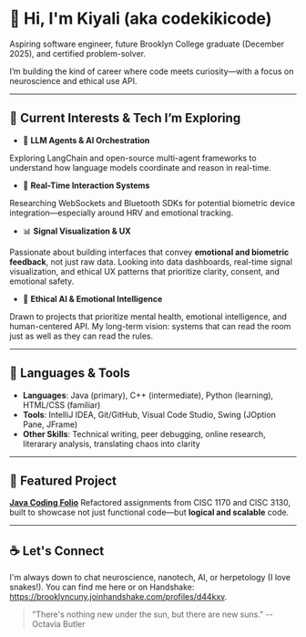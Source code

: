 # 👋 Hi, I'm Kiyali (aka codekikicode)

Aspiring software engineer, future Brooklyn College graduate (December 2025), and certified problem-solver.

I’m building the kind of career where code meets curiosity—with a focus on neuroscience and ethical use API.

---

## 🔭 Current Interests & Tech I’m Exploring

* 🧠 **LLM Agents & AI Orchestration**

Exploring LangChain and open-source multi-agent frameworks to understand how language models coordinate and reason in real-time.

* 📡 **Real-Time Interaction Systems**

Researching WebSockets and Bluetooth SDKs for potential biometric device integration—especially around HRV and emotional tracking.

* 📊 **Signal Visualization & UX**

Passionate about building interfaces that convey **emotional and biometric feedback**, not just raw data.
  Looking into data dashboards, real-time signal visualization, and ethical UX patterns that prioritize clarity, consent, and emotional safety.

* 🧬 **Ethical AI & Emotional Intelligence**
  
Drawn to projects that prioritize mental health, emotional intelligence, and human-centered API.
My long-term vision: systems that can read the room just as well as they can read the rules.

---

## 🧰 Languages & Tools

* **Languages**: Java (primary), C++ (intermediate), Python (learning), HTML/CSS (familiar)
* **Tools**: IntelliJ IDEA, Git/GitHub, Visual Code Studio, Swing (JOption Pane, JFrame)
* **Other Skills**: Technical writing, peer debugging, online research, literarary analysis, translating chaos into clarity

---

## 🚀 Featured Project

**[Java Coding Folio](https://github.com/codekikicode/java-coding-folio)**
Refactored assignments from CISC 1170 and CISC 3130, built to showcase not just functional code—but **logical and scalable** code.

---

## ☕ Let's Connect

I'm always down to chat neuroscience, nanotech, AI, or herpetology (I love snakes!). 
You can find me here or on Handshake: https://brooklyncuny.joinhandshake.com/profiles/d44kxv.

> "There's nothing new under the sun, but there are new suns." --Octavia Butler

